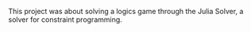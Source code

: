 This project was about solving a logics game through the Julia Solver, a solver for constraint programming.
